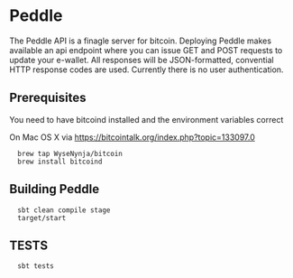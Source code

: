 # Peddle

The Peddle API is a finagle server for bitcoin. Deploying Peddle makes available an api endpoint where you can issue GET and POST requests to update your e-wallet.  All responses will be JSON-formatted, convential HTTP response codes are used.  Currently there is no user authentication.

## Prerequisites

You need to have bitcoind installed and the environment variables correct

On Mac OS X via <https://bitcointalk.org/index.php?topic=133097.0>

```
  brew tap WyseNynja/bitcoin
  brew install bitcoind
```

## Building Peddle
```
  sbt clean compile stage
  target/start
```

## TESTS

```
  sbt tests
```